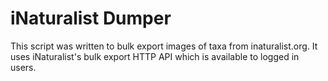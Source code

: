 # iNaturalist Dumper

This script was written to bulk export images of taxa from inaturalist.org. It uses iNaturalist's bulk export HTTP API which is available to logged in users.

